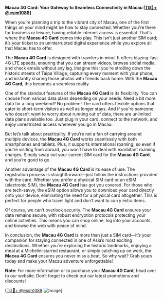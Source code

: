 **Macau 4G Card: Your Gateway to Seamless Connectivity in Macau [[TG💪+ @esim1088](https://t.me/s/esim1088)]**

When you’re planning a trip to the vibrant city of Macau, one of the first things on your mind might be how to stay connected. Whether you're there for business or leisure, having reliable internet access is essential. That's where the **Macau 4G Card** comes into play. This isn't just another SIM card; it’s your ticket to an uninterrupted digital experience while you explore all that Macau has to offer.

The **Macau 4G Card** is designed with travelers in mind. It offers blazing-fast 4G LTE speeds, ensuring that you can stream videos, browse social media, and check emails without any lag. Imagine this: you're strolling down the historic streets of Taipa Village, capturing every moment with your phone, and instantly sharing those photos with friends back home. With the **Macau 4G Card**, this becomes a seamless reality.

One of the standout features of the **Macau 4G Card** is its flexibility. You can choose from various data plans depending on your needs. Need a bit more data for a long weekend? No problem! The card offers flexible options that cater to short-term visitors as well as longer stays. And if you're someone who doesn’t want to worry about running out of data, there are unlimited data plans available too. Just plug in your card, connect to the network, and enjoy unrestricted access wherever you go in Macau.

But let’s talk about practicality. If you’re not a fan of carrying around multiple devices, the **Macau 4G Card** works seamlessly with both smartphones and tablets. Plus, it supports international roaming, so even if you're visiting from abroad, you won’t have to deal with exorbitant roaming charges. Simply swap out your current SIM card for the **Macau 4G Card**, and you’re good to go.

Another advantage of the **Macau 4G Card** is its ease of use. The registration process is straightforward—just follow the instructions provided with the card. Whether you prefer a physical SIM card or an eSIM (electronic SIM), the **Macau 4G Card** has got you covered. For those who are tech-savvy, the eSIM option allows you to download your card directly onto your device, eliminating the need for a physical card altogether. This is perfect for people who travel light and don’t want to carry extra items.

Of course, we can’t overlook security. The **Macau 4G Card** ensures your data remains secure, with robust encryption protocols protecting your online activities. This means you can shop online, log into your accounts, and browse the web with peace of mind.

In conclusion, the **Macau 4G Card** is more than just a SIM card—it’s your companion for staying connected in one of Asia’s most exciting destinations. Whether you’re exploring the historic landmarks, enjoying a meal at a Michelin-starred restaurant, or simply catching up on work, the **Macau 4G Card** ensures you never miss a beat. So why wait? Grab yours today and make your Macau adventure unforgettable!

**Note:** For more information or to purchase your **Macau 4G Card**, head over to our website. Don’t forget to check out our latest promotions and discounts!

[[TG💪+ @esim1088](https://t.me/s/esim1088) ![Image](https://i.postimg.cc/Y0z9fWf4/image.png)]